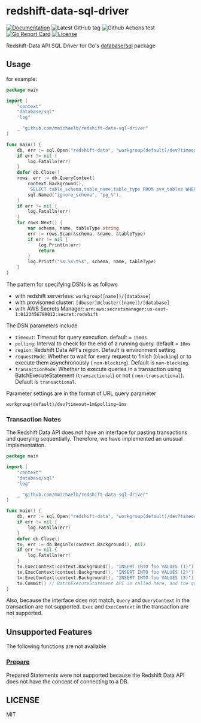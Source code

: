 # redshift-data-sql-driver

[![Documentation](https://godoc.org/github.com/mmichaelb/redshift-data-sql-driver?status.svg)](https://godoc.org/github.com/mmichaelb/redshift-data-sql-driver)
![Latest GitHub tag](https://img.shields.io/github/tag/mmichaelb/redshift-data-sql-driver.svg)
![Github Actions test](https://github.com/mmichaelb/redshift-data-sql-driver/workflows/Test/badge.svg?branch=main)
[![Go Report Card](https://goreportcard.com/badge/mmichaelb/redshift-data-sql-driver)](https://goreportcard.com/report/mmichaelb/redshift-data-sql-driver)
[![License](https://img.shields.io/badge/license-MIT-blue.svg)](https://github.com/mmichaelb/redshift-data-sql-driver/blob/master/LICENSE)

Redshift-Data API SQL Driver for Go's [database/sql](https://pkg.go.dev/database/sql) package

## Usage

for example:

```go
package main

import (
	"context"
	"database/sql"
	"log"

	_ "github.com/mmichaelb/redshift-data-sql-driver"
)

func main() {
	db, err := sql.Open("redshift-data", "workgroup(default)/dev?timeout=1m")
	if err != nil {
		log.Fatalln(err)
	}
	defer db.Close()
	rows, err := db.QueryContext(
		context.Background(),
		`SELECT table_schema,table_name,table_type FROM svv_tables WHERE table_schema not like :ignore_schema`,
		sql.Named("ignore_schema", "pg_%"),
	)
	if err != nil {
		log.Fatalln(err)
	}
	for rows.Next() {
		var schema, name, tableType string
		err := rows.Scan(&schema, &name, &tableType)
		if err != nil {
			log.Println(err)
			return
		}
		log.Printf("%s.%s\t%s", schema, name, tableType)
	}
}
```

The pattern for specifying DSNs is as follows

- with redshift serverless: `workgroup([name])/[database]`
- with provisoned cluster: `[dbuser]@cluster([name])/[database]`
- with AWS Secrets Manager: `arn:aws:secretsmanager:us-east-1:0123456789012:secret:redshift`

The DSN parameters include

- `timeout`: Timeout for query execution. default = `15m0s`
- `polling`: Interval to check for the end of a running query. default = `10ms`
- `region`: Redshift Data API's region. Default is environment setting
- `requestMode`: Whether to wait for every request to finish (`blocking`) or to execute them asynchronously (
  `non-blocking`). Default is `non-blocking`.
- `transactionMode`: Whether to execute queries in a transaction using BatchExecuteStatement (`transactional`) or not (
  `non-transactional`). Default
  is `transactional`.

Parameter settings are in the format of URL query parameter

`workgroup(default)/dev?timeout=1m&polling=1ms`

### Transaction Notes

The Redshift Data API does not have an interface for pasting transactions and querying sequentially.
Therefore, we have implemented an unusual implementation.

```go
package main

import (
	"context"
	"database/sql"
	"log"

	_ "github.com/mmichaelb/redshift-data-sql-driver"
)

func main() {
	db, err := sql.Open("redshift-data", "workgroup(default)/dev?timeout=1m")
	if err != nil {
		log.Fatalln(err)
	}
	defer db.Close()
	tx, err := db.BeginTx(context.Background(), nil)
	if err != nil {
		log.Fatalln(err)
	}
	tx.ExecContext(context.Background(), "INSERT INTO foo VALUES (1)")
	tx.ExecContext(context.Background(), "INSERT INTO foo VALUES (2)")
	tx.ExecContext(context.Background(), "INSERT INTO foo VALUES (3)")
	tx.Commit() // BatchExecuteStatement API is called here, and the queries called during the transaction are executed together
}
```

Also, because the interface does not match, `Query` and `QueryContext` in the transaction are not supported.
`Exec` and `ExecContext` in the transaction are not supported.

## Unsupported Features

The following functions are not available

### [Prepare](https://pkg.go.dev/database/sql#DB.Prepare)

Prepared Statements were not supported because the Redshift Data API does not have the concept of connecting to a DB.

## LICENSE

MIT
